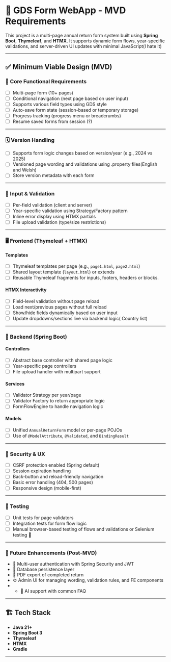 # 📝 GDS Form WebApp - MVD Requirements

This project is a multi-page annual return form system built using **Spring Boot**, **Thymeleaf**, and **HTMX**. It supports dynamic form flows, year-specific validations, and server-driven UI updates with minimal JavaScript(I hate it) 

---

## ✅ Minimum Viable Design (MVD)

### 🎯 Core Functional Requirements

- [ ] Multi-page form (10+ pages)
- [ ] Conditional navigation (next page based on user input)
- [ ] Supports various field types using GDS style
- [ ] Auto-save form state (session-based or temporary storage)
- [ ] Progress tracking (progress menu or breadcrumbs)
- [ ] Resume saved forms from session (?)

---

### 🗓 Version Handling

- [ ] Supports form logic changes based on version/year (e.g., 2024 vs 2025)
- [ ] Versioned page wording and validations using .property files(English and Welsh) 
- [ ] Store version metadata with each form

---

### 🧾 Input & Validation

- [ ] Per-field validation (client and server)
- [ ] Year-specific validation using Strategy/Factory pattern
- [ ] Inline error display using HTMX partials
- [ ] File upload validation (type/size restrictions)

---

### 🖥️ Frontend (Thymeleaf + HTMX)

#### Templates

- [ ] Thymeleaf templates per page (e.g., `page1.html`, `page2.html`)
- [ ] Shared layout template (`layout.html`) or extends
- [ ] Reusable Thymeleaf fragments for inputs, footers, headers or blocks.

#### HTMX Interactivity

- [ ] Field-level validation without page reload
- [ ] Load next/previous pages without full reload
- [ ] Show/hide fields dynamically based on user input
- [ ] Update dropdowns/sections live via backend logic( Country list)

---

### 🧱 Backend (Spring Boot)

#### Controllers

- [ ] Abstract base controller with shared page logic
- [ ] Year-specific page controllers
- [ ] File upload handler with multipart support

#### Services

- [ ] Validator Strategy per year/page
- [ ] Validator Factory to return appropriate logic
- [ ] FormFlowEngine to handle navigation logic

#### Models

- [ ] Unified `AnnualReturnForm` model or per-page POJOs
- [ ] Use of `@ModelAttribute`, `@Validated`, and `BindingResult`

---

### 🔐 Security & UX

- [ ] CSRF protection enabled (Spring default)
- [ ] Session expiration handling
- [ ] Back-button and reload-friendly navigation
- [ ] Basic error handling (404, 500 pages)
- [ ] Responsive design (mobile-first)

---

### 🧪 Testing

- [ ] Unit tests for page validators
- [ ] Integration tests for form flow logic
- [ ] Manual browser-based testing of flows and validations or Selenium testing 🧪

---

### 🔮 Future Enhancements (Post-MVD)

- 🔁 Multi-user authentication with Spring Security and JWT
- 💾 Database persistence layer
- 📄 PDF export of completed return
- ⚙️ Admin UI for managing wording, validation rules, and FE components
- - 🧠 AI support with common FAQ

---

## 🏗 Tech Stack

- **Java 21+**
- **Spring Boot 3**
- **Thymeleaf**
- **HTMX**
- **Gradle**

---

